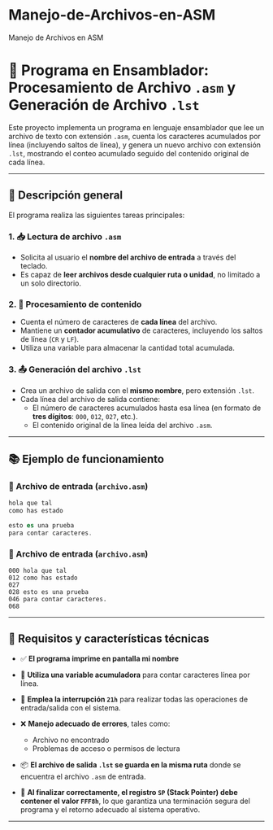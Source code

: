 # Manejo-de-Archivos-en-ASM
Manejo de Archivos en ASM
# 📄 Programa en Ensamblador: Procesamiento de Archivo `.asm` y Generación de Archivo `.lst`

Este proyecto implementa un programa en lenguaje ensamblador que lee un archivo de texto con extensión `.asm`, cuenta los caracteres acumulados por línea (incluyendo saltos de línea), y genera un nuevo archivo con extensión `.lst`, mostrando el conteo acumulado seguido del contenido original de cada línea.

---

## 📝 Descripción general

El programa realiza las siguientes tareas principales:

### 1. 📥 Lectura de archivo `.asm`
- Solicita al usuario el **nombre del archivo de entrada** a través del teclado.
- Es capaz de **leer archivos desde cualquier ruta o unidad**, no limitado a un solo directorio.

### 2. 🧮 Procesamiento de contenido
- Cuenta el número de caracteres de **cada línea** del archivo.
- Mantiene un **contador acumulativo** de caracteres, incluyendo los saltos de línea (`CR` y `LF`).
- Utiliza una variable para almacenar la cantidad total acumulada.

### 3. 📤 Generación del archivo `.lst`
- Crea un archivo de salida con el **mismo nombre**, pero extensión `.lst`.
- Cada línea del archivo de salida contiene:
  - El número de caracteres acumulados hasta esa línea (en formato de **tres dígitos**: `000`, `012`, `027`, etc.).
  - El contenido original de la línea leída del archivo `.asm`.

---

## 📚 Ejemplo de funcionamiento

### 🔸 Archivo de entrada (`archivo.asm`)
```asm
hola que tal
como has estado

esto es una prueba
para contar caracteres.
```
### 🔸 Archivo de entrada (`archivo.asm`)
```lst
000 hola que tal
012 como has estado
027 
028 esto es una prueba
046 para contar caracteres.
068 
```
---

## 📌 Requisitos y características técnicas

- ✅ **El programa imprime en pantalla mi nombre**

- 🧮 **Utiliza una variable acumuladora** para contar caracteres línea por línea.

- 💾 **Emplea la interrupción `21h`** para realizar todas las operaciones de entrada/salida con el sistema.

- ❌ **Manejo adecuado de errores**, tales como:
  - Archivo no encontrado
  - Problemas de acceso o permisos de lectura

- 📦 **El archivo de salida `.lst` se guarda en la misma ruta** donde se encuentra el archivo `.asm` de entrada.

- 🧵 **Al finalizar correctamente, el registro `SP` (Stack Pointer) debe contener el valor `FFF8h`**, lo que garantiza una terminación segura del programa y el retorno adecuado al sistema operativo.

---
